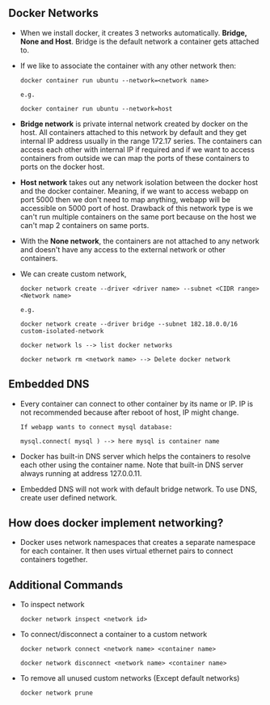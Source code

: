 ## Docker Networks

- When we install docker, it creates 3 networks automatically. **Bridge, None and Host**. Bridge is the default network a container gets attached to.

- If we like to associate the container with any other network then:

    ```
    docker container run ubuntu --network=<network name>

    e.g.

    docker container run ubuntu --network=host
    ```

- **Bridge network** is private internal network created by docker on the host. All containers attached to this network by default and they get internal IP address usually in the range 172.17 series. The containers can access each other with internal IP if required and if we want to access containers from outside we can map the ports of these containers to ports on the docker host.

- **Host network** takes out any network isolation between the docker host and the docker container. Meaning, if we want to access webapp on port 5000 then we don't need to map anything, webapp will be accessible on 5000 port of host. Drawback of this network type is we can't run multiple containers on the same port because on the host we can't map 2 containers on same ports.

- With the **None network**, the containers are not attached to any network and doesn't have any access to the external network or other containers.

- We can create custom network,

    ```
    docker network create --driver <driver name> --subnet <CIDR range> <Network name>

    e.g.

    docker network create --driver bridge --subnet 182.18.0.0/16 custom-isolated-network

    docker network ls --> list docker networks

    docker network rm <network name> --> Delete docker network 
    ```

## Embedded DNS

- Every container can connect to other container by its name or IP. IP is not recommended because after reboot of host, IP might change.

    ```
    If webapp wants to connect mysql database:

    mysql.connect( mysql ) --> here mysql is container name
    ```

- Docker has built-in DNS server which helps the containers to resolve each other using the container name. Note that built-in DNS server always running at address 127.0.0.11.

- Embedded DNS will not work with default bridge network. To use DNS, create user defined network.

## How does docker implement networking?

- Docker uses network namespaces that creates a separate namespace for each container. It then uses virtual ethernet pairs to connect containers together.

## Additional Commands

- To inspect network

    ```
    docker network inspect <network id>
    ```

- To connect/disconnect a container to a custom network

    ```
    docker network connect <network name> <container name>

    docker network disconnect <network name> <container name>
    ```

- To remove all unused custom networks (Except default networks)

    ```
    docker network prune
    ```